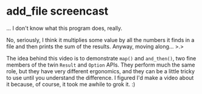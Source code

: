 # add_file screencast
... I don't know what this program does, really.

No, seriously, I think it multiplies some value by all the numbers it finds in a file and then prints the sum of the results. Anyway, moving along... >.>

The idea behind this video is to demonstrate `map()` and `and_then()`, two fine members of the twin `Result` and `Option` APIs. They perform much the same role, but they have very different ergonomics, and they can be a little tricky to use until you understand the difference. I figured I'd make a video about it because, of course, it took me awhile to grok it. :)
